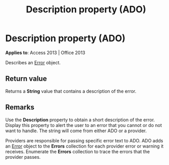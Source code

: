 ﻿---
title: Description property (ADO)
TOCTitle: Description property (ADO)
ms:assetid: 31df5e36-641c-d213-31fc-6244e2983327
ms:mtpsurl: https://msdn.microsoft.com/library/JJ249092(v=office.15)
ms:contentKeyID: 48544064
ms.date: 09/18/2015
mtps_version: v=office.15
---

# Description property (ADO)


**Applies to**: Access 2013 | Office 2013

Describes an [Error](error-object-ado.md) object.

## Return value

Returns a **String** value that contains a description of the error.

## Remarks

Use the **Description** property to obtain a short description of the error. Display this property to alert the user to an error that you cannot or do not want to handle. The string will come from either ADO or a provider.

Providers are responsible for passing specific error text to ADO. ADO adds an [Error](error-object-ado.md) object to the **Errors** collection for each provider error or warning it receives. Enumerate the **Errors** collection to trace the errors that the provider passes.


